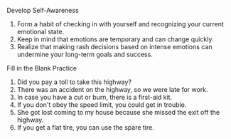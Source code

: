 Develop Self-Awareness
1. Form a habit of checking in with yourself and recognizing your current emotional state.
2. Keep in mind that emotions are temporary and can change quickly.
3. Realize that making rash decisions based on intense emotions can undermine your long-term goals and success.

Fill in the Blank Practice
1. Did you pay a toll to take this highway?
2. There was an accident on the highway, so we were late for work.
3. In case you have a cut or burn, there is a first-aid kit.
4. If you don't obey the speed limit, you could get in trouble.
5. She got lost coming to my house because she missed the exit off the highway.
6. If you get a flat tire, you can use the spare tire.

